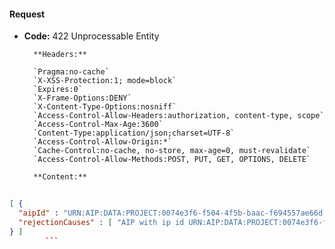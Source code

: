 #### Request

* **Code:** 422 Unprocessable Entity

        **Headers:**

        `Pragma:no-cache`
        `X-XSS-Protection:1; mode=block`
        `Expires:0`
        `X-Frame-Options:DENY`
        `X-Content-Type-Options:nosniff`
        `Access-Control-Allow-Headers:authorization, content-type, scope`
        `Access-Control-Max-Age:3600`
        `Content-Type:application/json;charset=UTF-8`
        `Access-Control-Allow-Origin:*`
        `Cache-Control:no-cache, no-store, max-age=0, must-revalidate`
        `Access-Control-Allow-Methods:POST, PUT, GET, OPTIONS, DELETE`

        **Content:**

```json
    
[ {
  "aipId" : "URN:AIP:DATA:PROJECT:0074e3f6-f504-4f5b-baac-f694557ae66d:V1",
  "rejectionCauses" : [ "AIP with ip id URN:AIP:DATA:PROJECT:0074e3f6-f504-4f5b-baac-f694557ae66d:V1 already exists." ]
} ]
        ```
